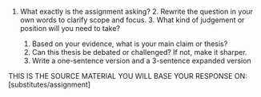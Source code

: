 
1.	What exactly is the assignment asking?
	2.	Rewrite the question in your own words to clarify scope and focus.
	3.	What kind of judgement or position will you need to take?


	1.	Based on your evidence, what is your main claim or thesis?
	2.	Can this thesis be debated or challenged? If not, make it sharper.
	3.	Write a one-sentence version and a 3-sentence expanded version

THIS IS THE SOURCE MATERIAL YOU WILL BASE YOUR RESPONSE ON: [substitutes/assignment]